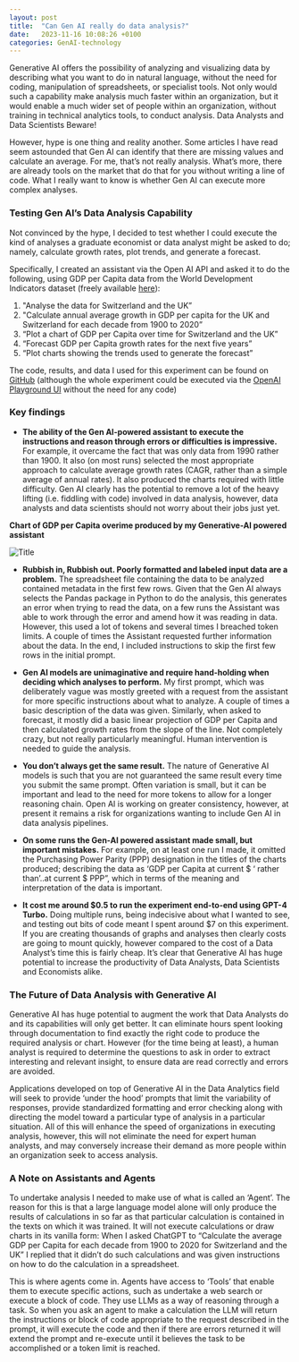 ```yaml
---
layout: post
title:  "Can Gen AI really do data analysis?"
date:   2023-11-16 10:08:26 +0100
categories: GenAI-technology
---
```



Generative AI offers the possibility of analyzing and visualizing data by describing what you want to do in natural language, without the need for coding, manipulation of spreadsheets, or specialist tools.  Not only would such a capability make analysis much faster within an organization, but it would enable a much wider set of people within an organization, without training in technical analytics tools, to conduct analysis. Data Analysts and Data Scientists Beware!

However, hype is one thing and reality another. Some articles I have read seem astounded that Gen AI can identify that there are missing values and calculate an average. For me, that’s not really analysis. What’s more, there are already tools on the market that do that for you without writing a line of code. What I really want to know is whether Gen AI can execute more complex analyses.

### **Testing Gen AI’s Data Analysis Capability**

Not convinced by the hype, I decided to test whether I could execute the kind of analyses a graduate economist or data analyst might be asked to do; namely, calculate growth rates, plot trends, and generate a forecast.

Specifically, I created an assistant via the Open AI API and asked it to do the following, using GDP per Capita data from the World Development Indicators dataset (freely available [here](https://databank.worldbank.org/source/world-development-indicators)):

1. "Analyse the data for Switzerland and the UK”
2. "Calculate annual average growth in GDP per capita for the UK and Switzerland for each decade from 1900 to 2020”
3. “Plot a chart of GDP per Capita over time for Switzerland and the UK”
4. “Forecast GDP per Capita growth rates for the next five years”
5. “Plot charts showing the trends used to generate the forecast”

The code, results, and data I used for this experiment can be found on [GitHub](https://github.com/LUNDR/LLM_experiments/tree/main/data_analysis) (although the whole experiment could be executed via the [OpenAI Playground UI](https://platform.openai.com/playground) without the need for any code)

### **Key findings**

- **The ability of the Gen AI-powered assistant to execute the instructions and reason through errors or difficulties is impressive.** For example, it overcame the fact that was only data from 1990 rather than 1900. It also (on most runs) selected the most appropriate approach to calculate average growth rates (CAGR, rather than a simple average of annual rates). It also produced the charts required with little difficulty. Gen AI clearly has the potential to remove a lot of the heavy lifting (i.e. fiddling with code) involved in data analysis, however, data analysts and data scientists should not worry about their jobs just yet.

**Chart of GDP per Capita overime produced by my Generative-AI powered assistant**

![Title](/impromptu/assets/ch_uk_gdp_per_capita.png)


- **Rubbish in, Rubbish out. Poorly formatted and labeled input data are a problem.** The spreadsheet file containing the data to be analyzed contained metadata in the first few rows. Given that the Gen AI always selects the Pandas package in Python to do the analysis, this generates an error when trying to read the data, on a few runs the Assistant was able to work through the error and amend how it was reading in data. However, this used a lot of tokens and several times I breached token limits. A couple of times the Assistant requested further information about the data. In the end, I included instructions to skip the first few rows in the initial prompt.

- **Gen AI models are unimaginative and require hand-holding when deciding which analyses to perform.** My first prompt, which was deliberately vague was mostly greeted with a request from the assistant for more specific instructions about what to analyze. A couple of times a basic description of the data was given. Similarly, when asked to forecast, it mostly did a basic linear projection of GDP per Capita and then calculated growth rates from the slope of the line. Not completely crazy, but not really particularly meaningful. Human intervention is needed to guide the analysis.

- **You don’t always get the same result.** The nature of Generative AI models is such that you are not guaranteed the same result every time you submit the same prompt. Often variation is small, but it can be important and lead to the need for more tokens to allow for a longer reasoning chain. Open AI is working on greater consistency, however, at present it remains a risk for organizations wanting to include Gen AI in data analysis pipelines.

- **On some runs the Gen-AI powered assistant made small, but important mistakes.** For example, on at least one run I made, it omitted the Purchasing Power Parity (PPP) designation in the titles of the charts produced; describing the data as ‘GDP per Capita at current $ ‘ rather than’..at current $ PPP”, which in terms of the meaning and interpretation of the data is important.

- **It cost me around $0.5 to run the experiment end-to-end using GPT-4 Turbo.** Doing multiple runs, being indecisive about what I wanted to see, and testing out bits of code meant I spent around $7 on this experiment. If you are creating thousands of graphs and analyses then clearly costs are going to mount quickly, however compared to the cost of a Data Analyst’s time this is fairly cheap. It’s clear that Generative AI has huge potential to increase the productivity of Data Analysts, Data Scientists and Economists alike.

### **The Future of Data Analysis with Generative AI**

Generative AI has huge potential to augment the work that Data Analysts do and its capabilities will only get better. It can eliminate hours spent looking through documentation to find exactly the right code to produce the required analysis or chart. However (for the time being at least), a human analyst is required to determine the questions to ask in order to extract interesting and relevant insight, to ensure data are read correctly and errors are avoided.

Applications developed on top of Generative AI in the Data Analytics field will seek to provide ‘under the hood’ prompts that limit the variability of responses, provide standardized formatting and error checking along with directing the model toward a particular type of analysis in a particular situation. All of this will enhance the speed of organizations in executing analysis, however, this will not eliminate the need for expert human analysts, and may conversely increase their demand as more people within an organization seek to access analysis.

### **A Note on Assistants and Agents**

To undertake analysis I needed to make use of what is called an ‘Agent’. The reason for this is that a large language model alone will only produce the results of calculations in so far as that particular calculation is contained in the texts on which it was trained. It will not execute calculations or draw charts in its vanilla form: When I asked ChatGPT to “Calculate the average GDP per Capita for each decade from 1900 to 2020 for Switzerland and the UK” I replied that it didn’t do such calculations and was given instructions on how to do the calculation in a spreadsheet.

This is where agents come in. Agents have access to ‘Tools’ that enable them to execute specific actions, such as undertake a web search or execute a block of code. They use LLMs as a way of reasoning through a task. So when you ask an agent to make a calculation the LLM will return the instructions or block of code appropriate to the request described in the prompt, it will execute the code and then if there are errors returned it will extend the prompt and re-execute until it believes the task to be accomplished or a token limit is reached.